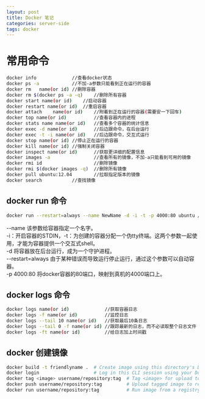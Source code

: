 ```yaml
---
layout: post
title: Docker 笔记
categories: server-side
tags: docker
---
```


# 常用命令
```sh
docker info 			//查看docker状态
docker ps -a			//不加-a参数只能看到正在运行的容器
docker rm	name(or id)	//删除容器
docker rm $(docker ps -a -q)	//删除所有容器
docker start name(or id)	//启动容器
docker restart name(or id)	//重启容器
docker attach	 name(or id)	//附着到正在运行的容器(需要安一下回车)
docker top name(or id)			//查看容器内的进程
docker stats name name(or id)	//查看多个容器的统计信息
docker exec -d name(or id)		//后边跟命令，在后台运行
docker exec -t -i name(or id)	//后边跟命令，交互式运行
docker stop name(or id)	//停止正在运行的容器
docker kill name(or id)	//强制关闭容器
docker inspect name(or id)		//获取更详细的配置信息
docker images -a				//查看所有的镜像，不加-a只能看到可用的镜像
docker rmi id					//删除镜像
docker rmi $(docker images -q)	//删除所有镜像
docker pull ubuntu:12.04		//拉取指定版本的镜像
docker search			//查找镜像
```

## docker run 命令
```sh
docker run --restart=always --name NewName -d -i -t -p 4000:80 ubuntu /bin/bash
```
--name 该参数给容器指定一个名字。  
-i：开启容器的STDIN，-t：为创建的容器分配一个伪tty终端。这两个参数一起使用，才能为容器提供一个交互式shell。  
-d 将容器放在后台运行，成为一个守护进程。  
--restart=always 由于某种错误而导致运行停止运行，通过这个参数可以自动容器。  
-p 4000:80 将docker容器的80端口，映射到真机的4000端口上。

## docker logs 命令
```sh
docker logs name(or id)				//获取容器日志
docker logs -f name(or id)			//监控日志
docker logs --tail 10 name(or id)	//获取最后10条日志
docker logs --tail 0 -f name(or id)	//跟踪最新的日志，而不必读取整个日志文件
docker logs -ft name(or id)			//给日志加上时间戳
```

## docker 创建镜像
```sh
docker build -t friendlyname .  # Create image using this directory's Dockerfile
docker login             		# Log in this CLI session using your Docker credentials
docker tag <image> username/repository:tag  # Tag <image> for upload to registry
docker push username/repository:tag         # Upload tagged image to registry
docker run username/repository:tag          # Run image from a registry

```